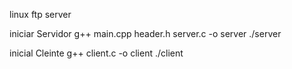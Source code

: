 linux ftp server



iniciar Servidor
g++ main.cpp header.h server.c -o server
./server


inicial Cleinte
g++ client.c -o client
./client
